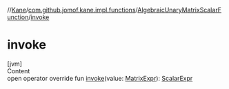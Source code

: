 //[Kane](../../index.md)/[com.github.jomof.kane.impl.functions](../index.md)/[AlgebraicUnaryMatrixScalarFunction](index.md)/[invoke](invoke.md)



# invoke  
[jvm]  
Content  
open operator override fun [invoke](invoke.md)(value: [MatrixExpr](../../com.github.jomof.kane/-matrix-expr/index.md)): [ScalarExpr](../../com.github.jomof.kane/-scalar-expr/index.md)  



